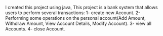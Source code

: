 I created this project using java, This project is a bank system that allows users to perform several transactions:
1- create new Account.
2- Performing some operations on the personal account(Add Amount, Withdraw Amount, View Account Details, Modify Account).
3- view all Accounts.
4- close Account.
